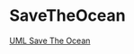 # SaveTheOcean

[UML Save The Ocean](https://app.diagrams.net/#G1vj9YCpTYMflmjzfSDuBfrshY81lFcyEH#%7B"pageId"%3A"C5RBs43oDa-KdzZeNtuy"%7D)
